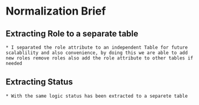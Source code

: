 # Normalization Brief

## Extracting Role to a separate table 

    * I separated the role attribute to an independent Table for future scalablility and also convenience, by doing this we are able to add new roles remove roles also add the role attribute to other tables if needed 

## Extracting Status 

    * With the same logic status has been extracted to a separete table